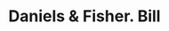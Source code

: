 ---
doi: 10.7916/D8V70WKK
date_other: '1890'
date_other_textual: 1890-1899
form: printed ephemera
genre:
- Invoices
name:
- Daniels & Fisher
object_in_context_url: https://biggert.cul.columbia.edu/items/view/ave_biggert_00044
subject_hierarchical_geographic:
- Denver, Colorado, United States
subject_name:
- Daniels & Fisher
title: Daniels & Fisher. Bill
sort_title: Daniels & Fisher. Bill
call_number: ave_biggert_00044
coordinates:
- 39.761944444444445,-104.88111111111111
pid: ave_biggert_00044
identifiers: ave_biggert_00044
permalink: /biggert/ave_biggert_00044/
layout: iiif-image-page
---